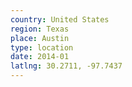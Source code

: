 ```yaml
---
country: United States
region: Texas
place: Austin
type: location
date: 2014-01
latlng: 30.2711, -97.7437
---
```

